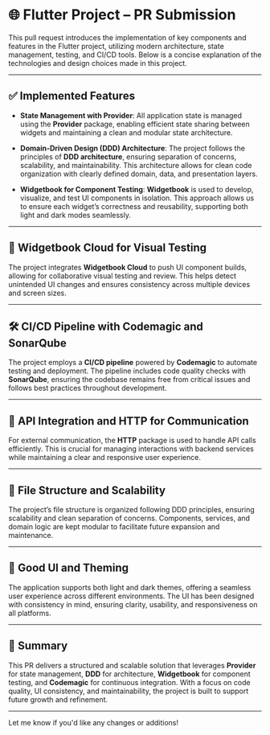 # 🌐 **Flutter Project – PR Submission**

This pull request introduces the implementation of key components and features in the Flutter project, utilizing modern architecture, state management, testing, and CI/CD tools. Below is a concise explanation of the technologies and design choices made in this project.

---

## ✅ **Implemented Features**

- **State Management with Provider**: All application state is managed using the **Provider** package, enabling efficient state sharing between widgets and maintaining a clean and modular state architecture.
  
- **Domain-Driven Design (DDD) Architecture**: The project follows the principles of **DDD architecture**, ensuring separation of concerns, scalability, and maintainability. This architecture allows for clean code organization with clearly defined domain, data, and presentation layers.

- **Widgetbook for Component Testing**: **Widgetbook** is used to develop, visualize, and test UI components in isolation. This approach allows us to ensure each widget’s correctness and reusability, supporting both light and dark modes seamlessly.

---

## 📘 **Widgetbook Cloud for Visual Testing**

The project integrates **Widgetbook Cloud** to push UI component builds, allowing for collaborative visual testing and review. This helps detect unintended UI changes and ensures consistency across multiple devices and screen sizes.

---

## 🛠 **CI/CD Pipeline with Codemagic and SonarQube**

The project employs a **CI/CD pipeline** powered by **Codemagic** to automate testing and deployment. The pipeline includes code quality checks with **SonarQube**, ensuring the codebase remains free from critical issues and follows best practices throughout development.

---

## 🧪 **API Integration and HTTP for Communication**

For external communication, the **HTTP** package is used to handle API calls efficiently. This is crucial for managing interactions with backend services while maintaining a clear and responsive user experience.

---

## 📂 **File Structure and Scalability**

The project’s file structure is organized following DDD principles, ensuring scalability and clean separation of concerns. Components, services, and domain logic are kept modular to facilitate future expansion and maintenance.

---

## 🎨 **Good UI and Theming**

The application supports both light and dark themes, offering a seamless user experience across different environments. The UI has been designed with consistency in mind, ensuring clarity, usability, and responsiveness on all platforms.

---

## 🎯 **Summary**

This PR delivers a structured and scalable solution that leverages **Provider** for state management, **DDD** for architecture, **Widgetbook** for component testing, and **Codemagic** for continuous integration. With a focus on code quality, UI consistency, and maintainability, the project is built to support future growth and refinement.

--- 

Let me know if you'd like any changes or additions!
